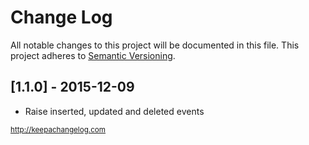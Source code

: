 # Change Log

All notable changes to this project will be documented in this file.
This project adheres to [Semantic Versioning](http://semver.org/).

## [1.1.0] - 2015-12-09
- Raise inserted, updated and deleted events

<sub>http://keepachangelog.com</sub>
